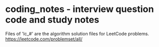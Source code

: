 # coding_notes - interview question code and study notes

Files of 'lc_#' are the algorithm solution files for LeetCode problems. https://leetcode.com/problemset/all/

